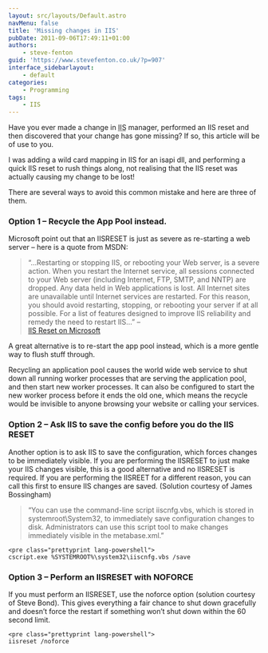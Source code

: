 ```yaml
---
layout: src/layouts/Default.astro
navMenu: false
title: 'Missing changes in IIS'
pubDate: 2011-09-06T17:49:11+01:00
authors:
    - steve-fenton
guid: 'https://www.stevefenton.co.uk/?p=907'
interface_sidebarlayout:
    - default
categories:
    - Programming
tags:
    - IIS
---
```


Have you ever made a change in <abbr title="Internet Information Services">IIS</abbr> manager, performed an IIS reset and then discovered that your change has gone missing? If so, this article will be of use to you.

I was adding a wild card mapping in IIS for an isapi dll, and performing a quick IIS reset to rush things along, not realising that the IIS reset was actually causing my change to be lost!

There are several ways to avoid this common mistake and here are three of them.

### Option 1 – Recycle the App Pool instead.

Microsoft point out that an IISRESET is just as severe as re-starting a web server – here is a quote from MSDN:

> “…Restarting or stopping IIS, or rebooting your Web server, is a severe action. When you restart the Internet service, all sessions connected to your Web server (including Internet, FTP, SMTP, and NNTP) are dropped. Any data held in Web applications is lost. All Internet sites are unavailable until Internet services are restarted. For this reason, you should avoid restarting, stopping, or rebooting your server if at all possible. For a list of features designed to improve IIS reliability and remedy the need to restart IIS…” –  
> [IIS Reset on Microsoft](https://www.microsoft.com/technet/prodtechnol/WindowsServer2003/Library/IIS/95826e7a-bac4-4e1f-bcb6-c52d49c9d7f4.mspx?mfr=true)

A great alternative is to re-start the app pool instead, which is a more gentle way to flush stuff through.

Recycling an application pool causes the world wide web service to shut down all running worker processes that are serving the application pool, and then start new worker processes. It can also be configured to start the new worker process before it ends the old one, which means the recycle would be invisible to anyone browsing your website or calling your services.

### Option 2 – Ask IIS to save the config before you do the IIS RESET

Another option is to ask IIS to save the configuration, which forces changes to be immediately visible. If you are performing the IISRESET to just make your IIS changes visible, this is a good alternative and no IISRESET is required. If you are performing the IISREET for a different reason, you can call this first to ensure IIS changes are saved. (Solution courtesy of James Bossingham)

> “You can use the command-line script iiscnfg.vbs, which is stored in systemroot\\System32, to immediately save configuration changes to disk. Administrators can use this script tool to make changes immediately visible in the metabase.xml.”

```
<pre class="prettyprint lang-powershell">
cscript.exe %SYSTEMROOT%\system32\iiscnfg.vbs /save
```
### Option 3 – Perform an IISRESET with NOFORCE

If you must perform an IISRESET, use the noforce option (solution courtesy of Steve Bond). This gives everything a fair chance to shut down gracefully and doesn’t force the restart if something won’t shut down within the 60 second limit.

```
<pre class="prettyprint lang-powershell">
iisreset /noforce
```